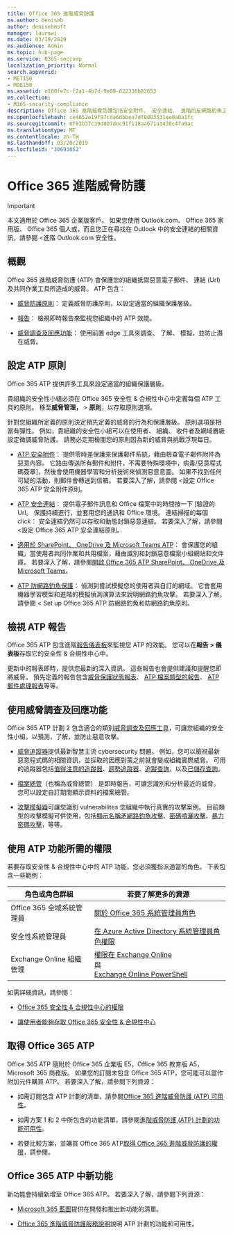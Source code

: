 ```yaml
---
title: Office 365 進階威脅防護
ms.author: deniseb
author: denisebmsft
manager: laurawi
ms.date: 03/19/2019
ms.audience: Admin
ms.topic: hub-page
ms.service: O365-seccomp
localization_priority: Normal
search.appverid:
- MET150
- MOE150
ms.assetid: e100fe7c-f2a1-4b7d-9e08-622330b83653
ms.collection:
- M365-security-compliance
description: Office 365 進階威脅防護包括安全附件、 安全連結、 進階的反網路釣魚工具、 報告工具和威脅智慧功能。
ms.openlocfilehash: ce4652e19f97cda6dbbea7df8083531ee0a0a1fc
ms.sourcegitcommit: 0f93b37c39d807dec91f118aa671a3430c47a9ac
ms.translationtype: MT
ms.contentlocale: zh-TW
ms.lasthandoff: 03/20/2019
ms.locfileid: "30693052"
---
```

# <a name="office-365-advanced-threat-protection"></a>Office 365 進階威脅防護

> [!IMPORTANT]
> 本文適用於 Office 365 企業版客戶。 如果您使用 Outlook.com、 Office 365 家用版、 Office 365 個人或，而且您正在尋找在 Outlook 中的安全連結的相關資訊，請參閱 <<c0>進階 Outlook.com 安全性。

## <a name="overview"></a>概觀

Office 365 進階威脅防護 (ATP) 會保護您的組織抵禦惡意電子郵件、 連結 (Url) 及共同作業工具所造成的威脅。 ATP 包含：

- [威脅防護原則](#configure-atp-policies)： 定義威脅防護原則，以設定適當的組織保護層級。 

- [報告](#view-atp-reports)： 檢視即時報告來監視您組織中的 ATP 效能。 

- [威脅調查及回應功能](#use-threat-investigation-and-response-capabilities)： 使用前置 edge 工具來調查、 了解、 模擬，並防止潛在威脅。 
 

## <a name="configure-atp-policies"></a>設定 ATP 原則

Office 365 ATP 提供許多工具來設定適當的組織保護層級。 

貴組織的安全性小組必須在 Office 365 安全性 & 合規性中心中定義每個 ATP 工具的原則。 移至**威脅管理，** > **原則**，以存取原則選項。 

針對您組織所定義的原則決定預先定義的威脅的行為和保護層級。 原則選項是相當有彈性。 例如，貴組織的安全性小組可以在使用者、 組織、 收件者及網域層級設定微調威脅防護。 請務必定期檢閱您的原則因為新的威脅與挑戰浮現每日。  

- [ATP 安全附件](atp-safe-attachments.md)： 提供零時差保護來保護郵件系統，藉由檢查電子郵件附件為惡意內容。 它路由傳送所有郵件和附件，不需要特殊環境中，病毒/惡意程式碼簽章]，然後會使用機器學習和分析技術來偵測惡意意圖。 如果不找到任何可疑的活動，則郵件會轉送到信箱。 若要深入了解，請參閱 <<c0>設定 Office 365 ATP 安全附件原則。

- [ATP 安全連結](atp-safe-links.md)： 提供電子郵件訊息和 Office 檔案中的時間按一下 [驗證的 Url。 保護持續進行，並套用您的通訊和 Office 環境。 連結掃描的每個 click： 安全連結仍然可以存取和動態封鎖惡意連結。 若要深入了解，請參閱 <<c0>設定 Office 365 ATP 安全連結原則。 

- [適用於 SharePoint、 OneDrive 及 Microsoft Teams ATP](atp-for-spo-odb-and-teams.md)： 會保護您的組織，當使用者共同作業和共用檔案，藉由識別和封鎖惡意檔案小組網站和文件庫。 若要深入了解，請參閱[開啟 Office 365 ATP SharePoint、 OneDrive 及 Microsoft Teams](turn-on-atp-for-spo-odb-and-teams.md)。 

- [ATP 防網路釣魚保護](atp-anti-phishing.md)： 偵測到嘗試模擬您的使用者與自訂的網域。 它會套用機器學習模型和進階的模擬偵測演算法來說明網路釣魚攻擊。 若要深入了解，請參閱 < <b0>Set up Office 365 ATP 防網路釣魚和防網路釣魚原則</b0>。

## <a name="view-atp-reports"></a>檢視 ATP 報告

Office 365 ATP 包含進階[報告儀表板](view-reports-for-atp.md)來監視您 ATP 的效能。 您可以在**報告 > 儀表板**存取它的安全性 & 合規性中心中。 

更新中的報表即時，提供您最新的深入資訊。 這些報告也會提供建議和提醒您即將威脅。 預先定義的報告包含[威脅保護狀態報表](view-reports-for-atp.md#threat-protection-status-report)、 [ATP 檔案類型的報告](view-reports-for-atp.md#atp-file-types-report)、 [ATP 郵件處理報表](view-reports-for-atp.md#atp-message-disposition-report)等等。 

## <a name="use-threat-investigation-and-response-capabilities"></a>使用威脅調查及回應功能

Office 365 ATP 計劃 2 包含適合的類別[威脅調查及回應工具](office-365-ti.md)，可讓您組織的安全性小組，以預測，了解，並防止惡意攻擊。 

- [威脅追蹤器](threat-trackers.md)提供最新智慧主流 cybersecurity 問題。 例如，您可以檢視最新惡意程式碼的相關資訊，並採取的因應對策之前就會變成組織實際威脅。 可用的追蹤器包括[值得注意的追蹤器](threat-trackers.md#noteworthy-trackers)、[趨勢追蹤器](threat-trackers.md#trending-trackers)、[追蹤查詢](threat-trackers.md#tracked-queries)，以及[已儲存查詢](threat-trackers.md#saved-queries)。

- [檔案總管](use-explorer-in-security-and-compliance.md)（也稱為威脅總管） 是即時報告，可讓您識別和分析最近的威脅。 您可以設定自訂期間顯示資料的檔案總管。

- [攻擊模擬器](attack-simulator.md)可讓您識別 vulnerabilites 您組織中執行真實的攻擊案例。 目前類型的攻擊模擬可供使用，包括[顯示名稱矛網路釣魚攻擊](attack-simulator.md#display-name-spear-phishing-attack)、[密碼噴灑攻擊](attack-simulator.md#password-spray-attack)、[暴力密碼攻擊](attack-simulator.md#brute-force-password-attack)，等等。
    
## <a name="permissions-required-to-use-atp-features"></a>使用 ATP 功能所需的權限

若要存取安全性 & 合規性中心中的 ATP 功能，您必須獲指派適當的角色。 下表包含一些範例：

|角色或角色群組  |若要了解更多的資源  |
|---------|---------|
|Office 365 全域系統管理員 |[關於 Office 365 系統管理員角色](https://docs.microsoft.com/office365/admin/add-users/about-admin-roles)|
|安全性系統管理員 |[在 Azure Active Directory 系統管理員角色權限](https://docs.microsoft.com/en-us/azure/active-directory/users-groups-roles/directory-assign-admin-roles)|
|Exchange Online 組織管理 |[權限在 Exchange Online](https://docs.microsoft.com/en-us/exchange/permissions-exo/permissions-exo) <br>與<br> [Exchange Online PowerShell](https://docs.microsoft.com/powershell/exchange/exchange-online/exchange-online-powershell?view=exchange-ps)|

如需詳細資訊，請參閱：

- [Office 365 安全性 & 合規性中心的權限](permissions-in-the-security-and-compliance-center.md) 

- [讓使用者能夠存取 Office 365 安全性 & 合規性中心](grant-access-to-the-security-and-compliance-center.md)

## <a name="get-office-365-atp"></a>取得 Office 365 ATP

Office 365 ATP 隨附於 Office 365 企業版 E5，Office 365 教育版 A5，Microsoft 365 商務版。 如果您的訂閱未包含 Office 365 ATP，您可能可以當作附加元件購買 ATP。 若要深入了解，請參閱下列資源：

- 如需訂閱包含 ATP 計劃的清單，請參閱[Office 365 進階威脅防護 (ATP) 可用性](https://docs.microsoft.com/office365/servicedescriptions/office-365-advanced-threat-protection-service-description#office-365-advanced-threat-protection-atp-availability)。

- 如需方案 1 和 2 中所包含的功能清單，請參閱[進階威脅防護 (ATP) 計劃的功能可用性](https://docs.microsoft.com/office365/servicedescriptions/office-365-advanced-threat-protection-service-description#feature-availability-across-advanced-threat-protection-atp-plans)。

- 若要比較方案，並購買 Office 365 ATP[取得 Office 365 進階威脅防護的權限](https://products.office.com/exchange/advance-threat-protection#pmg-allup-content)，請參閱。

## <a name="new-features-in-office-365-atp"></a>Office 365 ATP 中新功能

新功能會持續新增至 Office 365 ATP。 若要深入了解，請參閱下列資源：

- [Microsoft 365 藍圖](https://www.microsoft.com/microsoft-365/roadmap?filters=&searchterms=advanced%2Cthreat%2Cprotection)提供在開發和推出新功能的清單。

- [Office 365 進階威脅防護服務說明](https://docs.microsoft.com/en-us/office365/servicedescriptions/office-365-advanced-threat-protection-service-description#whats-new-in-office-365-advanced-threat-protection-atp)說明 ATP 計劃的功能和可用性。
